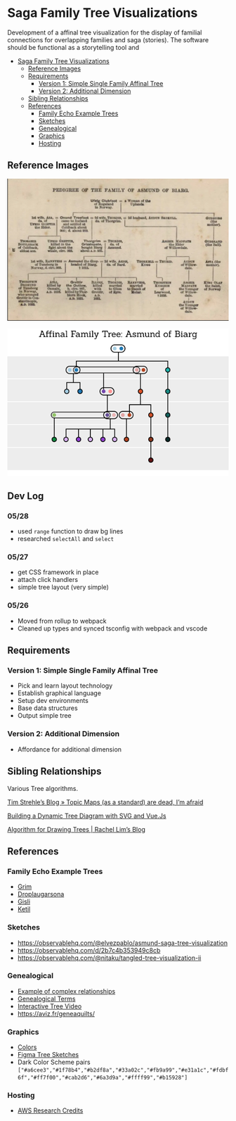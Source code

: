 # Saga Family Tree Visualizations

Development of a affinal tree visualization for the display of familial connections for overlapping families and saga (stories). The software should be functional as a storytelling tool and

- [Saga Family Tree Visualizations](#saga-family-tree-visualizations)
  - [Reference Images](#reference-images)
  - [Requirements](#requirements)
    - [Version 1: Simple Single Family Affinal Tree](#version-1-simple-single-family-affinal-tree)
    - [Version 2: Additional Dimension](#version-2-additional-dimension)
  - [Sibling Relationships](#sibling-relationships)
  - [References](#references)
    - [Family Echo Example Trees](#family-echo-example-trees)
    - [Sketches](#sketches)
    - [Genealogical](#genealogical)
    - [Graphics](#graphics)
    - [Hosting](#hosting)

## Reference Images

![](docs/images/asmund_tree.png)

![](docs/images/asmund_tree_20.png)

## Dev Log

### 05/28

- used `range` function to draw bg lines
- researched `selectAll` and `select` 

### 05/27

- get CSS framework in place
- attach click handlers
- simple tree layout (very simple)

### 05/26

- Moved from rollup to webpack
- Cleaned up types and synced tsconfig with webpack and vscode 



## Requirements

### Version 1: Simple Single Family Affinal Tree

- Pick and learn layout technology
- Establish graphical language
- Setup dev environments
- Base data structures
- Output simple tree

### Version 2: Additional Dimension

- Affordance for additional dimension

## Sibling Relationships

Various Tree algorithms.

[Tim Strehle’s Blog » Topic Maps (as a standard) are dead, I’m afraid](https://www.strehle.de/tim/weblog/archives/2015/06/14/1763)

[Building a Dynamic Tree Diagram with SVG and Vue.Js](https://javascriptweekly.com/link/65085/bb27aa4ba9)

[Algorithm for Drawing Trees | Rachel Lim’s Blog](https://rachel53461.wordpress.com/2014/04/20/algorithm-for-drawing-trees/)

## References

### Family Echo Example Trees

- [Grim](http://www.familyecho.com/?p=CN4BS&c=b899bews5y&f=584050702172786993)
- [Droplaugarsona](http://www.familyecho.com/?p=CN4BS&c=b899bews5y&f=584050702172786993)
- [Gisli](https://www.familyecho.com/?p=START&c=sbkt6ol82x&f=668113241967122657)
- [Ketil](https://www.familyecho.com/?p=KJISO&c=will1jxco3&f=668113241967122657)

### Sketches

- https://observablehq.com/@elvezpablo/asmund-saga-tree-visualization
- https://observablehq.com/d/2b7c4b353949c8cb
- https://observablehq.com/@nitaku/tangled-tree-visualization-ii

### Genealogical

- [Example of complex relationships](https://www.genopro.com/tutorials/second-marriage/)
- [Genealogical Terms](https://support.ancestry.com/s/article/Glossary-of-genealogical-terms)
- [Interactive Tree Video](https://www.youtube.com/watch?v=-FkRzDegzAo)
- https://aviz.fr/geneaquilts/

### Graphics

- [Colors](https://observablehq.com/@d3/color-schemes)
- [Figma Tree Sketches](https://www.figma.com/file/RxjS1lBz9inXkHjYqwO9hC/SagaTreeRelationships?node-id=1%3A2)
- Dark Color Scheme pairs `["#a6cee3","#1f78b4","#b2df8a","#33a02c","#fb9a99","#e31a1c","#fdbf6f","#ff7f00","#cab2d6","#6a3d9a","#ffff99","#b15928"]`

### Hosting 

- [AWS Research Credits](https://aws.amazon.com/research-credits/)